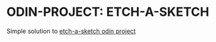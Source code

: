 # ODIN-PROJECT: ETCH-A-SKETCH
Simple solution to <a href="https://www.theodinproject.com/paths/foundations/courses/foundations/lessons/etch-a-sketch-project">etch-a-sketch odin project</a>
